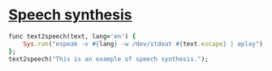 [1]: http://rosettacode.org/wiki/Speech_synthesis

# [Speech synthesis][1]

```ruby
func text2speech(text, lang='en') {
    Sys.run("espeak -v #{lang} -w /dev/stdout #{text.escape} | aplay");
};
text2speech("This is an example of speech synthesis.");
```